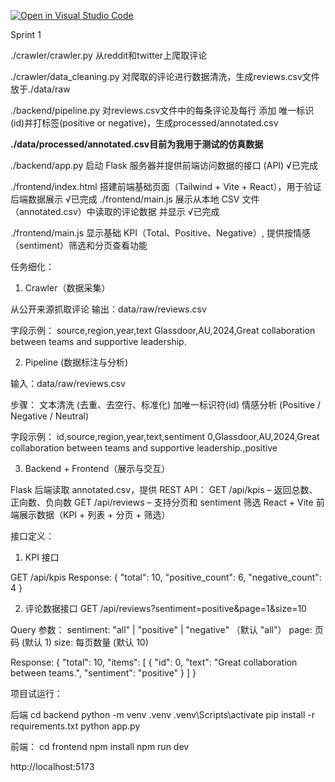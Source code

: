 [![Open in Visual Studio Code](https://classroom.github.com/assets/open-in-vscode-2e0aaae1b6195c2367325f4f02e2d04e9abb55f0b24a779b69b11b9e10269abc.svg)](https://classroom.github.com/online_ide?assignment_repo_id=20520146&assignment_repo_type=AssignmentRepo)



Sprint 1

./crawler/crawler.py  从reddit和twitter上爬取评论 

./crawler/data_cleaning.py  对爬取的评论进行数据清洗，生成reviews.csv文件放于./data/raw

./backend/pipeline.py  对reviews.csv文件中的每条评论及每行 添加 唯一标识(id)并打标签(positive or negative)，生成processed/annotated.csv

**./data/processed/annotated.csv目前为我用于测试的仿真数据**

./backend/app.py  启动 Flask 服务器并提供前端访问数据的接口 (API)  √已完成

./frontend/index.html  搭建前端基础页面（Tailwind + Vite + React），用于验证后端数据展示   √已完成
./frontend/main.js  展示从本地 CSV 文件（annotated.csv）中读取的评论数据 并显示   √已完成

./frontend/main.js  显示基础 KPI（Total、Positive、Negative）, 提供按情感（sentiment）筛选和分页查看功能


任务细化：
1. Crawler（数据采集）

从公开来源抓取评论
输出：data/raw/reviews.csv

字段示例：
source,region,year,text
Glassdoor,AU,2024,Great collaboration between teams and supportive leadership.

2. Pipeline (数据标注与分析)

输入：data/raw/reviews.csv

步骤：
文本清洗 (去重、去空行、标准化)
加唯一标识符(id)
情感分析 (Positive / Negative / Neutral)

字段示例：
id,source,region,year,text,sentiment
0,Glassdoor,AU,2024,Great collaboration between teams and supportive leadership.,positive

3. Backend + Frontend（展示与交互）

Flask 后端读取 annotated.csv，提供 REST API：
GET /api/kpis – 返回总数、正向数、负向数
GET /api/reviews – 支持分页和 sentiment 筛选
React + Vite 前端展示数据（KPI + 列表 + 分页 + 筛选）



接口定义：
1. KPI 接口

GET /api/kpis
Response:
{
  "total": 10,
  "positive_count": 6,
  "negative_count": 4
}

2. 评论数据接口
GET /api/reviews?sentiment=positive&page=1&size=10

Query 参数：
sentiment: "all" | "positive" | "negative" （默认 "all"）
page: 页码 (默认 1)
size: 每页数量 (默认 10)

Response:
{
  "total": 10,
  "items": [
    {
      "id": 0,
      "text": "Great collaboration between teams.",
      "sentiment": "positive"
    }
  ]
}



项目试运行：

后端
cd backend
python -m venv .venv
.venv\Scripts\activate
pip install -r requirements.txt
python app.py

前端：
cd frontend
npm install
npm run dev


http://localhost:5173